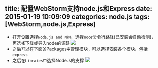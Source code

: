 title: 配置WebStorm支持node.js和Express
date: 2015-01-19 10:09:09
categories: node.js
tags: [WebStorm,node.js,Express]
---
<!--more-->
- 打开设置选择`Node.js and NPM`，选择`node`命令行路径(已安装会自动检测)，再选择下载或导入node的源码
![](/img/15011901.png)
- 之后可以在下面的Packages中管理模块，可以选择安装各个模块，包括`express`
- 之后在`Libraies`中选择Node.js的支撑
![](/img/15011902.png)